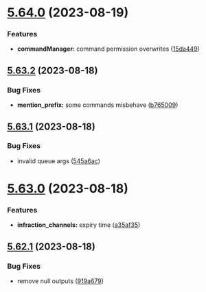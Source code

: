 # [5.64.0](https://github.com/onesoft-sudo/sudobot/compare/v5.63.2...v5.64.0) (2023-08-19)


### Features

* **commandManager:** command permission overwrites ([15da449](https://github.com/onesoft-sudo/sudobot/commit/15da449c3d9bd6f2fa8d9315ccaefe86e6cacba1))



## [5.63.2](https://github.com/onesoft-sudo/sudobot/compare/v5.63.1...v5.63.2) (2023-08-18)


### Bug Fixes

* **mention_prefix:** some commands misbehave ([b765009](https://github.com/onesoft-sudo/sudobot/commit/b765009c9653295bf263f6970c49e75c97dbb767))



## [5.63.1](https://github.com/onesoft-sudo/sudobot/compare/v5.63.0...v5.63.1) (2023-08-18)


### Bug Fixes

* invalid queue args ([545a6ac](https://github.com/onesoft-sudo/sudobot/commit/545a6acfa568975d0fb598d1a37524b7d9072f26))



# [5.63.0](https://github.com/onesoft-sudo/sudobot/compare/v5.62.1...v5.63.0) (2023-08-18)


### Features

* **infraction_channels:** expiry time ([a35af35](https://github.com/onesoft-sudo/sudobot/commit/a35af355fe51c849e2ff2d96a1efa0e7f4fc0871))



## [5.62.1](https://github.com/onesoft-sudo/sudobot/compare/v5.62.0...v5.62.1) (2023-08-18)


### Bug Fixes

* remove null outputs ([919a679](https://github.com/onesoft-sudo/sudobot/commit/919a67946c289456ff60dc65caeb0be5fb238a7a))



